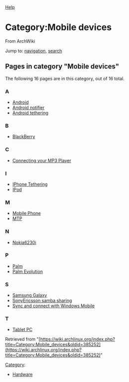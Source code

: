 [Help](//www.mediawiki.org/wiki/Special:MyLanguage/Help:Categories)

# Category:Mobile devices

From ArchWiki

Jump to: [navigation](#column-one), [search](#searchInput)

## Pages in category "Mobile devices"

The following 16 pages are in this category, out of 16 total.

### A

*   [Android](/index.php/Android "Android")
*   [Android notifier](/index.php/Android_notifier "Android notifier")
*   [Android tethering](/index.php/Android_tethering "Android tethering")

### B

*   [BlackBerry](/index.php/BlackBerry "BlackBerry")

### C

*   [Connecting your MP3 Player](/index.php/Connecting_your_MP3_Player "Connecting your MP3 Player")

### I

*   [IPhone Tethering](/index.php/IPhone_Tethering "IPhone Tethering")
*   [IPod](/index.php/IPod "IPod")

### M

*   [Mobile Phone](/index.php/Mobile_Phone "Mobile Phone")
*   [MTP](/index.php/MTP "MTP")

### N

*   [Nokia6230i](/index.php/Nokia6230i "Nokia6230i")

### P

*   [Palm](/index.php/Palm "Palm")
*   [Palm Evolution](/index.php/Palm_Evolution "Palm Evolution")

### S

*   [Samsung Galaxy](/index.php/Samsung_Galaxy "Samsung Galaxy")
*   [SonyEricsson samba sharing](/index.php/SonyEricsson_samba_sharing "SonyEricsson samba sharing")
*   [Sync and connect with Windows Mobile](/index.php/Sync_and_connect_with_Windows_Mobile "Sync and connect with Windows Mobile")

### T

*   [Tablet PC](/index.php/Tablet_PC "Tablet PC")

Retrieved from "[https://wiki.archlinux.org/index.php?title=Category:Mobile_devices&oldid=385252](https://wiki.archlinux.org/index.php?title=Category:Mobile_devices&oldid=385252)"

[Category](/index.php/Special:Categories "Special:Categories"):

*   [Hardware](/index.php/Category:Hardware "Category:Hardware")